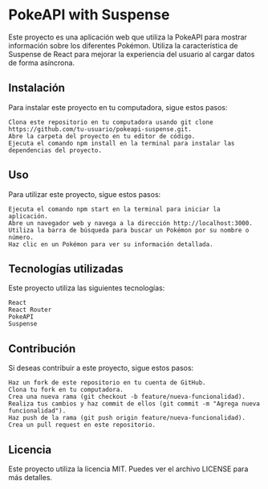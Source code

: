 # PokeAPI with Suspense
Este proyecto es una aplicación web que utiliza la PokeAPI para mostrar información sobre los diferentes Pokémon. Utiliza la característica de Suspense de React para mejorar la experiencia del usuario al cargar datos de forma asíncrona.

## Instalación
Para instalar este proyecto en tu computadora, sigue estos pasos:

    Clona este repositorio en tu computadora usando git clone https://github.com/tu-usuario/pokeapi-suspense.git.
    Abre la carpeta del proyecto en tu editor de código.
    Ejecuta el comando npm install en la terminal para instalar las dependencias del proyecto.

## Uso
Para utilizar este proyecto, sigue estos pasos:

    Ejecuta el comando npm start en la terminal para iniciar la aplicación.
    Abre un navegador web y navega a la dirección http://localhost:3000.
    Utiliza la barra de búsqueda para buscar un Pokémon por su nombre o número.
    Haz clic en un Pokémon para ver su información detallada.

## Tecnologías utilizadas
Este proyecto utiliza las siguientes tecnologías:

    React
    React Router
    PokeAPI
    Suspense

## Contribución
Si deseas contribuir a este proyecto, sigue estos pasos:

    Haz un fork de este repositorio en tu cuenta de GitHub.
    Clona tu fork en tu computadora.
    Crea una nueva rama (git checkout -b feature/nueva-funcionalidad).
    Realiza tus cambios y haz commit de ellos (git commit -m "Agrega nueva funcionalidad").
    Haz push de la rama (git push origin feature/nueva-funcionalidad).
    Crea un pull request en este repositorio.

## Licencia
Este proyecto utiliza la licencia MIT. Puedes ver el archivo LICENSE para más detalles.